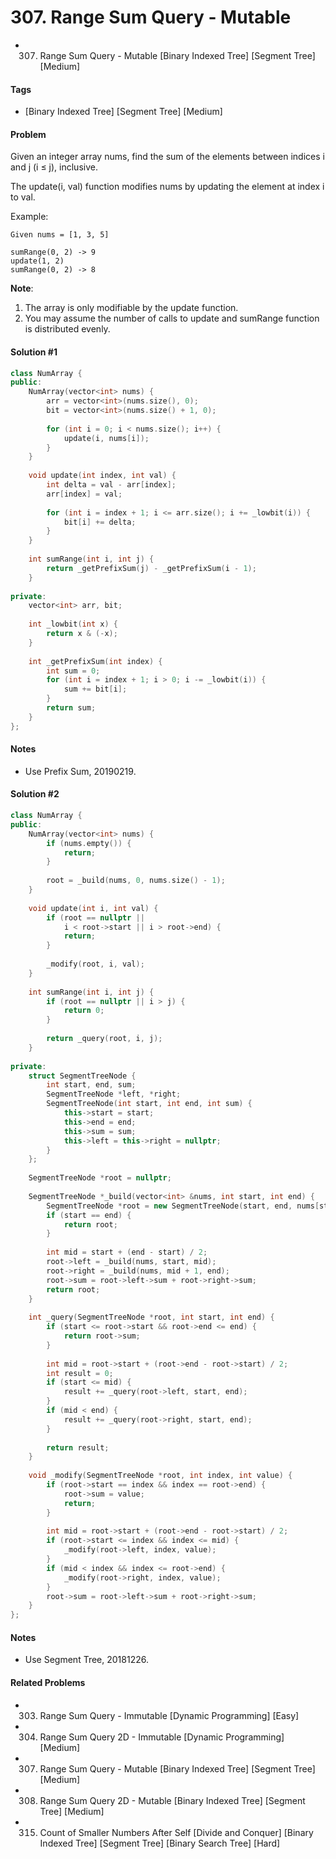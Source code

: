 # 307. Range Sum Query - Mutable
- 307. Range Sum Query - Mutable [Binary Indexed Tree] [Segment Tree] [Medium]

#### Tags
- [Binary Indexed Tree] [Segment Tree] [Medium]

#### Problem
Given an integer array nums, find the sum of the elements between indices i and j (i ≤ j), inclusive.

The update(i, val) function modifies nums by updating the element at index i to val.

Example:

    Given nums = [1, 3, 5]

    sumRange(0, 2) -> 9
    update(1, 2)
    sumRange(0, 2) -> 8

**Note**:

1. The array is only modifiable by the update function.
2. You may assume the number of calls to update and sumRange function is distributed evenly.

#### Solution #1
``` C++
class NumArray {
public:
    NumArray(vector<int> nums) {
        arr = vector<int>(nums.size(), 0);
        bit = vector<int>(nums.size() + 1, 0);
        
        for (int i = 0; i < nums.size(); i++) {
            update(i, nums[i]);
        }
    }
    
    void update(int index, int val) {
        int delta = val - arr[index];
        arr[index] = val;
        
        for (int i = index + 1; i <= arr.size(); i += _lowbit(i)) {
            bit[i] += delta;
        }
    }
    
    int sumRange(int i, int j) {
        return _getPrefixSum(j) - _getPrefixSum(i - 1);
    }
    
private:
    vector<int> arr, bit;
    
    int _lowbit(int x) {
        return x & (-x);
    }
    
    int _getPrefixSum(int index) {
        int sum = 0;
        for (int i = index + 1; i > 0; i -= _lowbit(i)) {
            sum += bit[i];
        }
        return sum;
    }
};
```

#### Notes
- Use Prefix Sum, 20190219.

#### Solution #2
``` C++
class NumArray {
public:
    NumArray(vector<int> nums) {
        if (nums.empty()) {
            return;
        }
        
        root = _build(nums, 0, nums.size() - 1);
    }
    
    void update(int i, int val) {
        if (root == nullptr || 
            i < root->start || i > root->end) {
            return;
        }
        
        _modify(root, i, val);
    }
    
    int sumRange(int i, int j) {
        if (root == nullptr || i > j) {
            return 0;
        }
        
        return _query(root, i, j);
    }
    
private:
    struct SegmentTreeNode {
        int start, end, sum;
        SegmentTreeNode *left, *right;
        SegmentTreeNode(int start, int end, int sum) {
            this->start = start;
            this->end = end;
            this->sum = sum;
            this->left = this->right = nullptr;
        }
    };
    
    SegmentTreeNode *root = nullptr;
    
    SegmentTreeNode *_build(vector<int> &nums, int start, int end) {
        SegmentTreeNode *root = new SegmentTreeNode(start, end, nums[start]);
        if (start == end) {
            return root;
        }
        
        int mid = start + (end - start) / 2;
        root->left = _build(nums, start, mid);
        root->right = _build(nums, mid + 1, end);
        root->sum = root->left->sum + root->right->sum;
        return root;
    }
    
    int _query(SegmentTreeNode *root, int start, int end) {
        if (start <= root->start && root->end <= end) {
            return root->sum;
        }
        
        int mid = root->start + (root->end - root->start) / 2;
        int result = 0;
        if (start <= mid) {
            result += _query(root->left, start, end);
        }
        if (mid < end) {
            result += _query(root->right, start, end);
        }
        
        return result;
    }
    
    void _modify(SegmentTreeNode *root, int index, int value) {
        if (root->start == index && index == root->end) {
            root->sum = value;
            return;
        }
        
        int mid = root->start + (root->end - root->start) / 2;
        if (root->start <= index && index <= mid) {
            _modify(root->left, index, value);
        }
        if (mid < index && index <= root->end) {
            _modify(root->right, index, value);
        }
        root->sum = root->left->sum + root->right->sum;
    }
};
```

#### Notes
- Use Segment Tree, 20181226.

#### Related Problems
- 303. Range Sum Query - Immutable [Dynamic Programming] [Easy]
- 304. Range Sum Query 2D - Immutable [Dynamic Programming] [Medium]
- 307. Range Sum Query - Mutable [Binary Indexed Tree] [Segment Tree] [Medium]
- 308. Range Sum Query 2D - Mutable [Binary Indexed Tree] [Segment Tree] [Medium]
- 315. Count of Smaller Numbers After Self [Divide and Conquer] [Binary Indexed Tree] [Segment Tree] [Binary Search Tree] [Hard]
